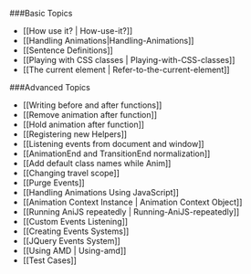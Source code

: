 ###Basic Topics

- [[How use it? | How-use-it?]]
- [[Handling Animations|Handling-Animations]]
- [[Sentence Definitions]]
- [[Playing with CSS classes | Playing-with-CSS-classes]]
- [[The current element | Refer-to-the-current-element]]


###Advanced Topics

- [[Writing before and after functions]]
- [[Remove animation after function]]
- [[Hold animation after function]]
- [[Registering new Helpers]]
- [[Listening events from document and window]]
- [[AnimationEnd and TransitionEnd normalization]]
- [[Add default class names while Anim]]
- [[Changing travel scope]]
- [[Purge Events]]
- [[Handling Animations Using JavaScript]]
- [[Animation Context Instance | Animation Context Object]]
- [[Running AniJS repeatedly | Running-AniJS-repeatedly]]
- [[Custom Events Listening]]
- [[Creating Events Systems]]
- [[JQuery Events System]]
- [[Using AMD | Using-amd]]
- [[Test Cases]]
